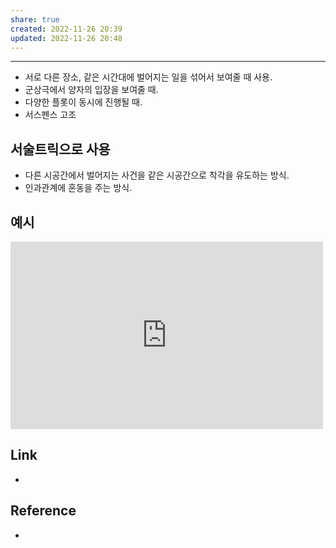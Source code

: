 ```yaml
---
share: true
created: 2022-11-26 20:39
updated: 2022-11-26 20:48
---
```


---
- 서로 다른 장소, 같은 시간대에 벌어지는 일을 섞어서 보여줄 때 사용.
- 군상극에서 양자의 입장을 보여줄 때.
- 다양한 플롯이 동시에 진행될 때.
- 서스펜스 고조


## 서술트릭으로 사용
- 다른 시공간에서 벌어지는 사건을 같은 시공간으로 착각을 유도하는 방식.
- 인과관계에 혼동을 주는 방식.


## 예시

<iframe width="500" height="300" src="https://www.youtube.com/embed/8Pf8BkFLBRw" title="YouTube video player" frameborder="0" allow="accelerometer; autoplay; clipboard-write; encrypted-media; gyroscope; picture-in-picture" allowfullscreen=""></iframe>

## Link
- 


## Reference
- 